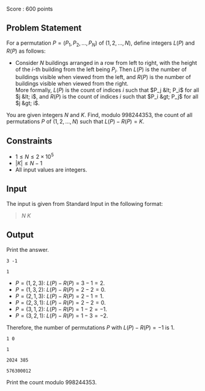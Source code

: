 Score : $600$ points

## Problem Statement

For a permutation $P=(P_1,P_2,\dots,P_N)$ of $(1,2,\dots,N)$, define integers $L(P)$ and $R(P)$ as follows:

- Consider $N$ buildings arranged in a row from left to right, with the height of the $i$-th building from the left being $P_i$. Then $L(P)$ is the number of buildings visible when viewed from the left, and $R(P)$ is the number of buildings visible when viewed from the right.<br>More formally, $L(P)$ is the count of indices $i$ such that $P_j &lt; P_i$ for all $j &lt; i$, and $R(P)$ is the count of indices $i$ such that $P_i &gt; P_j$ for all $j &gt; i$.

You are given integers $N$ and $K$. Find, modulo $998244353$, the count of all permutations $P$ of $(1,2,\dots,N)$ such that $L(P)-R(P)=K$.

## Constraints

- $1 \leq N \leq 2 \times 10^5$
- $|K| \leq N-1$
- All input values are integers.

## Input

The input is given from Standard Input in the following format:

> $N$ $K$

## Output

Print the answer.

```input1
3 -1
```

```output1
1
```

- $P=(1,2,3)$: $L(P)-R(P)=3-1=2$.
- $P=(1,3,2)$: $L(P)-R(P)=2-2=0$.
- $P=(2,1,3)$: $L(P)-R(P)=2-1=1$.
- $P=(2,3,1)$: $L(P)-R(P)=2-2=0$.
- $P=(3,1,2)$: $L(P)-R(P)=1-2=-1$.
- $P=(3,2,1)$: $L(P)-R(P)=1-3=-2$.

Therefore, the number of permutations $P$ with $L(P)-R(P)=-1$ is $1$.

```input2
1 0
```

```output2
1
```

```input3
2024 385
```

```output3
576300012
```

Print the count modulo $998244353$.